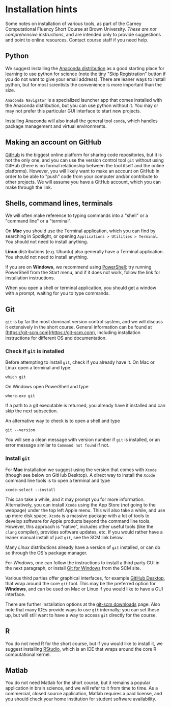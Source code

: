 # Installation hints

Some notes on installation of various tools, as part of the Carney Computational Fluency Short Course at Brown University.  *These are not comprehensive instructions*, and are intended only to provide suggestions and point to online resources. Contact course staff if you need help.

## Python

We suggest installing the [Anaconda distribution](https://www.anaconda.com/products/distribution) as a good starting place for learning to use python for science (note the tiny "Skip Registration" button if you do not want to give your email address). There are leaner ways to install python, but for most scientists the convenience is more important than the size.

`Anaconda Navigator` is a specialized launcher app that comes installed with the Anaconda distribution, but you can use python without it. You may or may not prefer this particular GUI interface to start new projects.

Installing Anaconda will also install the general tool `conda`, which handles package management and virtual environments.

## Making an account on GitHub

[GitHub](https://github.com) is the biggest online platform for sharing code repositories, but it is not the only one, and you can use the version control tool `git` without using GitHub (there is no formal relationship between the tool itself and the online platforms). However, you will likely want to make an account on GitHub in order to be able to "push" code from your computer and/or contribute to other projects. We will assume you have a GitHub account, which you can make through the link.

## Shells, command lines, terminals

We will often make reference to typing commands into a "shell" or a "command line" or a "terminal". 

On **Mac** you should use the Terminal application, which you can find by searching in Spotlight, or opening `Applications > Utilities > Terminal`. You should not need to install anything.

**Linux** distributions (e.g. Ubuntu) also generally have a Terminal application. You should not need to install anything.

If you are on **Windows**, we recommend using [PowerShell](https://learn.microsoft.com/en-us/powershell/scripting/what-is-windows-powershell); try running PowerShell from the Start menu, and if it does not work, follow the link for installation instructions.

When you open a shell or terminal application, you should get a window with a prompt, waiting for you to type commands.

## Git

`git` is by far the most dominant version control system, and we will discuss it extensively in the short course. General information can be found at [https://git-scm.com](https://git-scm.com), including installation instructions for different OS and documentation. 

### Check if `git` is installed

Before attempting to install `git`, check if you already have it. On Mac or Linux open a terminal and type:
```shell
which git
```
On Windows open PowerShell and type
```shell
where.exe git
```
If a path to a git executable is returned, you already have it installed and can skip the next subsection.

An alternative way to check is to open a shell and type
```shell
git --version
```
You will see a clean message with version number if `git` is installed, or an error message similar to `Command not found` if not.

### Install `git`

For **Mac** installation we suggest using the version that comes with `Xcode` (though see below on GitHub Desktop). A direct way to install the `Xcode` command line tools is to open a terminal and type
```shell
xcode-select --install
```
This can take a while, and it may prompt you for more information. Alternatively, you can install `Xcode` using the App Store (*not* going to the webpage) under the top left Apple menu. This will also take a while, and use up more disk space. `Xcode` is a massive package with a lot of tools to develop software for Apple products beyond the command line tools. However, this approach is "native", includes other useful tools (like the `clang` compiler), provides software updates, etc. If you would rather have a leaner manual install of just `git`, see the SCM link below.

Many *Linux* distributions already have a version of `git` installed, or can do so through the OS's package manager.

For *Windows*, one can follow the instructions to install a third party GUI in the next paragraph, or install [Git for Windows](https://git-scm.com/download/win) from the SCM site.

Various third parties offer graphical interfaces, for example [GitHub Desktop](https://desktop.github.com), that wrap around the core `git` tool. This may be the preferred option for **Windows**, and can be used on Mac or Linux if you would like to have a GUI interface.

There are further installation options at the [git-scm downloads](https://git-scm.com/downloads) page. Also note that many IDEs provide ways to use `git` internally; you can set these up, but will still want to have a way to access `git` directly for the course.

## R

You do not need R for the short course, but if you would like to install it, we suggest installing [RStudio](https://posit.co/products/open-source/rstudio/), which is an IDE that wraps around the core R computational kernel.

## Matlab

You do not need Matlab for the short course, but it remains a popular application in brain science, and we will refer to it from time to time. As a commercial, closed source application, Matlab requires a paid license, and you should check your home institution for student software availability.




